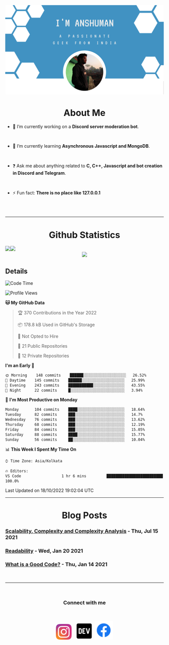 
<img src=".\assets\img\output-onlinepngtools.png">

<br>

<div>
<div align="center">

# About Me

</div>


- 🔭 I’m currently working on a **Discord server moderation bot**. 

<br> 

- 🌱 I’m currently learning **Asynchronous Javascript and MongoDB**. 

<br> 

- ❓ Ask me about anything related to __C, C++, Javascript and bot creation in Discord and Telegram__. 

<br>

- ⚡ Fun fact: __There is no place like 127.0.0.1__ 
</div>

<br>
<br>

----

<div align="center">

# Github Statistics
<div align="left">
<img height="180em" src="https://github-readme-stats.vercel.app/api?username=anshumanmahato&hide_border=true&show_icons=true&custom_title=Contributions" /><img height="180em" src="https://github-readme-stats.vercel.app/api/top-langs/?username=anshumanmahato&hide_border=true&layout=compact&langs_count=6" />
</div>
<img height="180em" src="https://github-readme-streak-stats.herokuapp.com/?user=anshumanmahato&hide_border=true" />

<br/>

<div align="left">

## Details

<!--START_SECTION:waka-->
![Code Time](http://img.shields.io/badge/Code%20Time-435%20hrs%2019%20mins-blue)

![Profile Views](http://img.shields.io/badge/Profile%20Views-1-blue)

**🐱 My GitHub Data** 

> 🏆 370 Contributions in the Year 2022
 > 
> 📦 178.8 kB Used in GitHub's Storage 
 > 
> 🚫 Not Opted to Hire
 > 
> 📜 21 Public Repositories 
 > 
> 🔑 12 Private Repositories  
 > 
**I'm an Early 🐤** 

```text
🌞 Morning    148 commits    ██████░░░░░░░░░░░░░░░░░░░   26.52% 
🌆 Daytime    145 commits    ██████░░░░░░░░░░░░░░░░░░░   25.99% 
🌃 Evening    243 commits    ███████████░░░░░░░░░░░░░░   43.55% 
🌙 Night      22 commits     █░░░░░░░░░░░░░░░░░░░░░░░░   3.94%

```
📅 **I'm Most Productive on Monday** 

```text
Monday       104 commits    ████░░░░░░░░░░░░░░░░░░░░░   18.64% 
Tuesday      82 commits     ███░░░░░░░░░░░░░░░░░░░░░░   14.7% 
Wednesday    76 commits     ███░░░░░░░░░░░░░░░░░░░░░░   13.62% 
Thursday     68 commits     ███░░░░░░░░░░░░░░░░░░░░░░   12.19% 
Friday       84 commits     ███░░░░░░░░░░░░░░░░░░░░░░   15.05% 
Saturday     88 commits     ████░░░░░░░░░░░░░░░░░░░░░   15.77% 
Sunday       56 commits     ██░░░░░░░░░░░░░░░░░░░░░░░   10.04%

```


📊 **This Week I Spent My Time On** 

```text
⌚︎ Time Zone: Asia/Kolkata

🔥 Editors: 
VS Code                  1 hr 6 mins         █████████████████████████   100.0%

```


 Last Updated on 18/10/2022 19:02:04 UTC
<!--END_SECTION:waka-->

</div>

</div>

----
<div align="center">

# Blog Posts

<div align="left">
 
<!-- BLOG-POST-LIST:START -->
 ### [Scalability, Complexity and Complexity Analysis](https://dev.to/anshumanmahato/scalability-complexity-and-complexity-analysis-1pn5) - Thu, Jul 15 2021
 ### [Readability](https://dev.to/anshumanmahato/readability-2f7l) - Wed, Jan 20 2021
 ### [What is a Good Code?](https://dev.to/anshumanmahato/what-is-a-good-code-5ana) - Thu, Jan 14 2021<!-- BLOG-POST-LIST:END -->

</div>

</div>
<br>

----
<br>
<div align="center">
         
### Connect with me 
<br/>

[<img src="assets\svg\instagram-2-1.svg" height="50px">](https://instagram.com/anshuman_mahato)&nbsp;&nbsp;&nbsp;
[<img src="assets\svg\dev-badge.svg" height="55">](https://dev.to/anshumanmahato)&nbsp;
[<img src=".\assets\svg\Facebook-01.svg" height="60px">](https://www.facebook.com/anshuman.mahato.0935)

</div>
